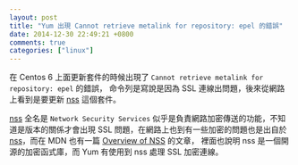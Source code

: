 ```yaml
---
layout: post
title: "Yum 出現 Cannot retrieve metalink for repository: epel 的錯誤"
date: 2014-12-30 22:49:21 +0800
comments: true
categories: ["linux"]
---
```


<!-- more -->

在 Centos 6 上面更新套件的時候出現了 `Cannot retrieve metalink for repository: epel` 的錯誤，
命令列是寫說是因為 SSL 連線出問題，後來從網路上看到是要更新 [nss] 這個套件。


[nss] 全名是 `Network Security Services` 似乎是負責網路加密傳送的功能，不知道是版本的關係才會出現
 SSL 問題，在網路上也到有一些加密的問題也是出自於 [nss]，而在 MDN 也有一篇 [Overview of NSS] 的文章，
 裡面也說明 nss 是一個開源的加密函式庫，而 Yum 有使用到 nss 處理 SSL 加密連線。







[nss]:http://en.wikipedia.org/wiki/Network_Security_Services
[Overview of NSS]:https://developer.mozilla.org/en-US/docs/Mozilla/Projects/NSS/Overview